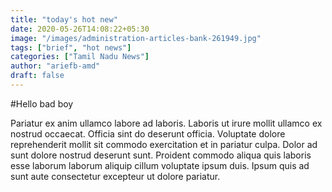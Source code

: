 ```yaml
---
title: "today's hot new"
date: 2020-05-26T14:08:22+05:30
image: "/images/administration-articles-bank-261949.jpg"
tags: ["brief", "hot news"]
categories: ["Tamil Nadu News"]
author: "ariefb-amd"
draft: false
---
```


#Hello bad boy

Pariatur ex anim ullamco labore ad laboris. Laboris ut irure mollit ullamco ex nostrud occaecat. Officia sint do deserunt officia. Voluptate dolore reprehenderit mollit sit commodo exercitation et in pariatur culpa. Dolor ad sunt dolore nostrud deserunt sunt. Proident commodo aliqua quis laboris esse laborum laborum aliquip cillum voluptate ipsum duis. Ipsum quis ad sunt aute consectetur excepteur ut dolore pariatur.
